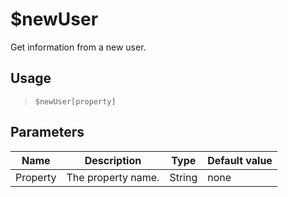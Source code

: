 # $newUser
Get information from a new user.
## Usage
> `$newUser[property]`
## Parameters
|   Name   |    Description     |  Type  | Default value |
|----------|--------------------|--------|---------------|
| Property | The property name. | String | none          |
